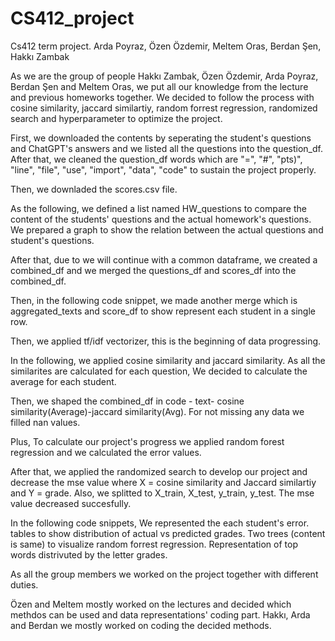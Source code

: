 # CS412_project
Cs412 term project. Arda Poyraz, Özen Özdemir, Meltem Oras, Berdan Şen, Hakkı Zambak

As we are the group of people Hakkı Zambak, Özen Özdemir, Arda Poyraz, Berdan Şen and Meltem Oras,
we put all our knowledge from the lecture and previous homeworks together. 
We decided to follow the process with cosine similarity, jaccard similartiy, random forrest regression, randomized search and 
hyperparameter to optimize the project. 

First, 
we downloaded the contents by seperating the student's questions and ChatGPT's answers and we listed all the
questions into the question_df. 
After that, we cleaned the question_df words which are "=", "#", "pts)", "line", "file", "use", "import", "data", "code" to sustain the project properly.
 
Then, 
we downladed the scores.csv file. 

As the following, 
we defined a list named HW_questions to compare the 
content of the students' questions and the actual homework's questions. We prepared a graph to show the
relation between the actual questions and student's questions.

After that,
due to we will continue with a common dataframe, we created a combined_df and we merged the questions_df and scores_df into the combined_df.

Then, 
in the following code snippet, 
we made another merge which is aggregated_texts and score_df to show represent each student in a single row. 

Then,
we applied tf/idf vectorizer, this is the beginning of data progressing.
 
In the following, 
we applied cosine similarity and jaccard similarity. As all the similarites are calculated for each question,
We decided to calculate the average for each student. 

Then, 
we shaped the combined_df in code - text- cosine similarity(Average)-jaccard similarity(Avg). For not missing any data we filled nan values. 

Plus,
To calculate our project's progress we applied random forest regression and we calculated the error values. 

After that, 
we applied the randomized search to develop our project and decrease the mse value where X = cosine similarity and Jaccard similartiy and Y = grade. Also, we splitted to X_train, X_test, y_train, y_test. The mse value decreased succesfully.

In the following code snippets, 
We represented the each student's error.
tables to show distribution of actual vs predicted grades.
Two trees (content is same) to visualize random forrest regression.
Representation of top words distrivuted by the letter grades.


As all the group members we worked on the project together with different duties.

Özen and Meltem mostly worked on the lectures and decided which methdos can be used and data representations' coding part.
Hakkı, Arda and Berdan we mostly worked on coding the decided methods.
 
